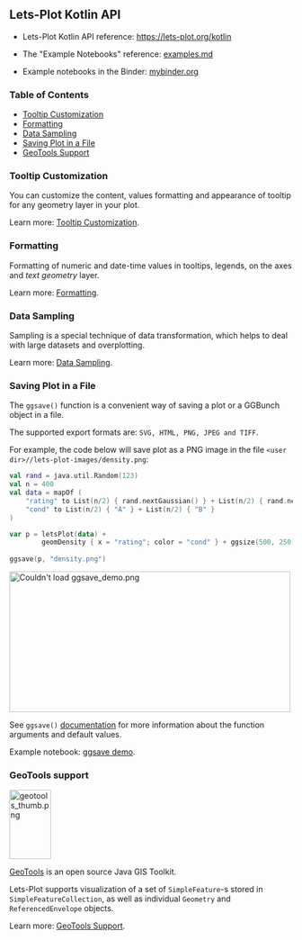 ## Lets-Plot Kotlin API 
     
* Lets-Plot Kotlin API reference: https://lets-plot.org/kotlin

* The "Example Notebooks" reference: [examples.md](https://github.com/JetBrains/lets-plot-kotlin/blob/master/docs/examples.md)

* Example notebooks in the Binder: [mybinder.org](https://mybinder.org/v2/gh/JetBrains/lets-plot-kotlin/HEAD?labpath=docs%2Fexamples%2Fjupyter-notebooks)


<a id="toc"></a>
### Table of Contents

- [Tooltip Customization](#tooltip-customization)
- [Formatting](#formatting)
- [Data Sampling](#sampling)
- [Saving Plot in a File](#export)
- [GeoTools Support](#geotools)


<a id="tooltip-customization"></a>
### Tooltip Customization

You can customize the content, values formatting and appearance of tooltip for any geometry layer in your plot.

Learn more: [Tooltip Customization](https://github.com/JetBrains/lets-plot-kotlin/blob/master/docs/tooltips.md).

<a id="formatting"></a>
### Formatting

Formatting of numeric and date-time values in tooltips, legends, on the axes and *text geometry* layer.

Learn more: [Formatting](https://github.com/JetBrains/lets-plot-kotlin/blob/master/docs/formats.md).

<a id="sampling"></a>
### Data Sampling

Sampling is a special technique of data transformation, which helps to deal with large datasets and overplotting.

Learn more: [Data Sampling](https://github.com/JetBrains/lets-plot-kotlin/blob/master/docs/sampling.md).

<a id="export"></a>
### Saving Plot in a File

The `ggsave()` function is a convenient way of saving a plot or a GGBunch object in a file.

The supported export formats are: `SVG, HTML, PNG, JPEG and TIFF`.

For example, the code below will save plot as a PNG image in the file `<user dir>//lets-plot-images/density.png`:

```kotlin
val rand = java.util.Random(123)
val n = 400
val data = mapOf (
    "rating" to List(n/2) { rand.nextGaussian() } + List(n/2) { rand.nextGaussian() * 1.5 + 1.5 },
    "cond" to List(n/2) { "A" } + List(n/2) { "B" }
)

var p = letsPlot(data) +
        geomDensity { x = "rating"; color = "cond" } + ggsize(500, 250)
        
ggsave(p, "density.png")        
``` 

<img src="https://raw.githubusercontent.com/JetBrains/lets-plot-kotlin/master/docs/examples/images/ggsave_demo.png" alt="Couldn't load ggsave_demo.png" width="500" height="250"/>

See `ggsave()` [documentation](https://lets-plot.org/kotlin/api-reference/-lets--plot--kotlin/org.jetbrains.letsPlot.export/ggsave.html)
for more information about the function arguments and default values.
        
Example notebook: [ggsave demo](https://nbviewer.org/github/JetBrains/lets-plot-kotlin/blob/master/docs/examples/jupyter-notebooks/export_to_file.ipynb).

<a id="geotools"></a>
### GeoTools support

<img src="https://raw.githubusercontent.com/JetBrains/lets-plot-kotlin/master/docs/images/geotools_thumb.png" alt="geotools_thumb.png" width="74" height="123"/>

[GeoTools](https://www.geotools.org/) is an open source Java GIS Toolkit.

Lets-Plot supports visualization of a set of `SimpleFeature`-s stored in `SimpleFeatureCollection`, as well as
individual `Geometry` and `ReferencedEnvelope` objects.

Learn more: [GeoTools Support](https://github.com/JetBrains/lets-plot-kotlin/blob/master/docs/geotools.md).

